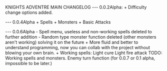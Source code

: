 KNIGHTS ADVENTRE MAIN CHANGELOG
--- 0.0.2Alpha:
	+ Difficulty change options added.

--- 0.0.4Alpha
	+ Spells
	+ Monsters
	+ Basic Attacks

--- 0.0.6Alpha
	- Spell menu, useless and non-working spells deleted to further addition
	- Random type monster function deleted (other monsters aren't working) solving it on the future
	+ More fluid and better to understand programming, now you can collab with the project without blowing your own brain.
	+ Working spells:
	  Light cure
	  Light fire attack
	TODO:
	  Working spells and monsters.
	  Enemy turn function (for 0.0.7 or 0.1 alpha, impossible to be later.)
	  